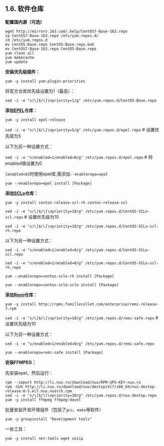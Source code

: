 ## 1.6. 软件仓库

**配置国内源（可选）**

```
wget http://mirrors.163.com/.help/CentOS7-Base-163.repo
cp CentOS7-Base-163.repo /etc/yum.repos.d/
cd /etc/yum.repos.d
mv CentOS-Base.repo CentOS-Base.repo.bak
mv CentOS7-Base-163.repo CentOS-Base.repo
yum clean all
yum makecache
yum update
```

**安装优先级插件：**

`yum -y install yum-plugin-priorities`

将官方仓库优先级设置为1（最高）：

`sed -i -e "s/\]$/\]\npriority=1/g" /etc/yum.repos.d/CentOS-Base.repo`

**添加[EPEL](https://fedoraproject.org/wiki/EPEL)仓库：**

`yum -y install epel-release`

`sed -i -e "s/\]$/\]\npriority=5/g" /etc/yum.repos.d/epel.repo` # 设置优先级为5

以下为另一种设置方式：

`sed -i -e "s/enabled=1/enabled=0/g" /etc/yum.repos.d/epel.repo` # 将enabled值设置为0

`[enabled=0]`时使用epel库,需添加`--enablerepo=epel`

`yum --enablerepo=epel install [Package]`

**添加[SCLo](https://wiki.centos.org/SpecialInterestGroup/SCLo)仓库：**

`yum -y install centos-release-scl-rh centos-release-scl`

`sed -i -e "s/\]$/\]\npriority=10/g" /etc/yum.repos.d/CentOS-SCLo-scl.repo` # 设置优先级为10

`sed -i -e "s/\]$/\]\npriority=10/g" /etc/yum.repos.d/CentOS-SCLo-scl-rh.repo`

以下为另一种设置方式：

`sed -i -e "s/enabled=1/enabled=0/g" /etc/yum.repos.d/CentOS-SCLo-scl.repo`

`sed -i -e "s/enabled=1/enabled=0/g" /etc/yum.repos.d/CentOS-SCLo-scl-rh.repo`

`yum --enablerepo=centos-sclo-rh install [Package]`

`yum --enablerepo=centos-sclo-sclo install [Package]`

**添加[Remi](http://rpms.famillecollet.com/)仓库：**

`yum -y install http://rpms.famillecollet.com/enterprise/remi-release-7.rpm`

`sed -i -e "s/\]$/\]\npriority=10/g" /etc/yum.repos.d/remi-safe.repo` # 设置优先级为10

以下为另一种设置方式：

`sed -i -e "s/enabled=1/enabled=0/g" /etc/yum.repos.d/remi-safe.repo`

`yum --enablerepo=remi-safe install [Package]`

**安装FFMPEG：**

先安装epel，然后运行：

```
rpm --import http://li.nux.ro/download/nux/RPM-GPG-KEY-nux.ro
rpm -Uvh http://li.nux.ro/download/nux/dextop/el7/x86_64/nux-dextop-release-0-5.el7.nux.noarch.rpm
sed -i -e "s/\]$/\]\npriority=10/g" /etc/yum.repos.d/nux-dextop.repo
yum -y install ffmpeg ffmpeg-devel
```

批量安装开发环境组件（包括了`gcc`、`make`等软件）

`yum -y groupinstall "Development tools"`

一些工具：

`yum -y install net-tools wget unzip`
